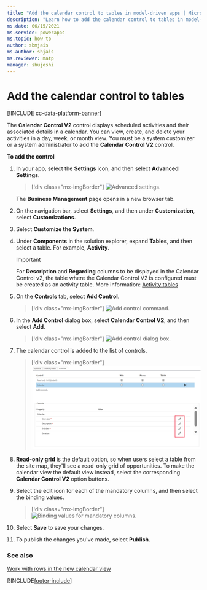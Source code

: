 ```yaml
---
title: "Add the calendar control to tables in model-driven apps | MicrosoftDocs"
description: "Learn how to add the calendar control to tables in model-driven apps."
ms.date: 06/15/2021
ms.service: powerapps
ms.topic: how-to
author: sbmjais
ms.author: shjais
ms.reviewer: matp
manager: shujoshi
---
```


# Add the calendar control to tables

[!INCLUDE [cc-data-platform-banner](../../includes/cc-data-platform-banner.md)]

The **Calendar Control V2** control displays scheduled activities and their associated details in a calendar. You can view, create, and delete your activities in a day, week, or month view. You must be a system customizer or a system administrator to add the **Calendar Control V2** control.

**To add the control**

1.  In your app, select the **Settings** icon, and then select **Advanced Settings**.

    > [!div class="mx-imgBorder"]
    > ![Advanced settings.](media/advanced-settings.png "Advanced settings") 

    The **Business Management** page opens in a new browser tab.

2.  On the navigation bar, select **Settings**, and then under **Customization**, select **Customizations**.

3.  Select **Customize the System**.

4.  Under **Components** in the solution explorer, expand **Tables**, and then select a table. For example, **Activity**.

    > [!IMPORTANT]
    > For **Description** and **Regarding** columns to be displayed in the Calendar Control v2, the table where the Calendar Control V2 is configured must be created as an activity table. More information: [Activity tables](../data-platform/types-of-entities.md#activity-tables)

5.  On the **Controls** tab, select **Add Control**.

    > [!div class="mx-imgBorder"]
    > ![Add control command.](media/add-control.png "Add control command") 

6.  In the **Add Control** dialog box, select **Calendar Control V2**, and then select **Add**.

    > [!div class="mx-imgBorder"]
    > ![Add control dialog box.](media/add-cal-control.png "Add control dialog box")

7.  The calendar control is added to the list of controls.

    > [!div class="mx-imgBorder"]
    > ![Calendar control added.](media/cal-control-added.png "Calendar control added")

8.  **Read-only grid** is the default option, so when users select a table from the site map, they'll see a read-only grid of opportunities. To make the calendar view the default view instead, select the corresponding **Calendar Control V2** option buttons.

9.  Select the edit icon for each of the mandatory columns, and then select the binding values.

    > [!div class="mx-imgBorder"]
    > ![Binding values for mandatory columns.](media/bind-values.png "Binding values for mandatory columns")

10. Select **Save** to save your changes.

11. To publish the changes you've made, select **Publish**.

### See also

[Work with rows in the new calendar view](../../user/calendar-view.md)


[!INCLUDE[footer-include](../../includes/footer-banner.md)]